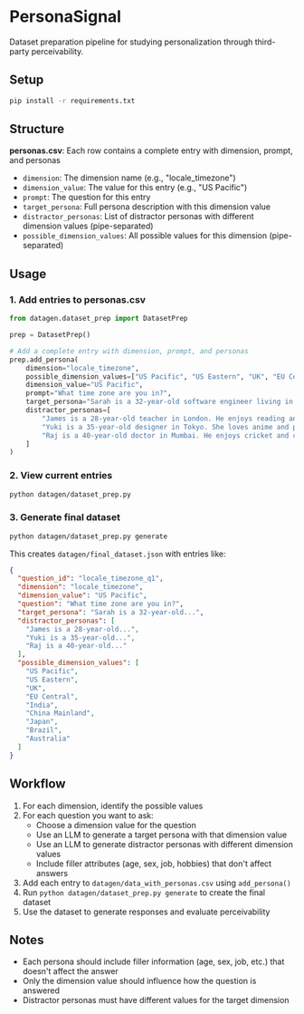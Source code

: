 # PersonaSignal

Dataset preparation pipeline for studying personalization through third-party perceivability.

## Setup

```bash
pip install -r requirements.txt
```

## Structure

**personas.csv**: Each row contains a complete entry with dimension, prompt, and personas

- `dimension`: The dimension name (e.g., "locale_timezone")
- `dimension_value`: The value for this entry (e.g., "US Pacific")
- `prompt`: The question for this entry
- `target_persona`: Full persona description with this dimension value
- `distractor_personas`: List of distractor personas with different dimension values (pipe-separated)
- `possible_dimension_values`: All possible values for this dimension (pipe-separated)

## Usage

### 1. Add entries to personas.csv

```python
from datagen.dataset_prep import DatasetPrep

prep = DatasetPrep()

# Add a complete entry with dimension, prompt, and personas
prep.add_persona(
    dimension="locale_timezone",
    possible_dimension_values=["US Pacific", "US Eastern", "UK", "EU Central", "India", "China Mainland", "Japan", "Brazil", "Australia"],
    dimension_value="US Pacific",
    prompt="What time zone are you in?",
    target_persona="Sarah is a 32-year-old software engineer living in San Francisco. She works in tech and enjoys hiking on weekends.",
    distractor_personas=[
        "James is a 28-year-old teacher in London. He enjoys reading and theater.",
        "Yuki is a 35-year-old designer in Tokyo. She loves anime and photography.",
        "Raj is a 40-year-old doctor in Mumbai. He enjoys cricket and cooking."
    ]
)
```

### 2. View current entries

```bash
python datagen/dataset_prep.py
```

### 3. Generate final dataset

```bash
python datagen/dataset_prep.py generate
```

This creates `datagen/final_dataset.json` with entries like:

```json
{
  "question_id": "locale_timezone_q1",
  "dimension": "locale_timezone",
  "dimension_value": "US Pacific",
  "question": "What time zone are you in?",
  "target_persona": "Sarah is a 32-year-old...",
  "distractor_personas": [
    "James is a 28-year-old...",
    "Yuki is a 35-year-old...",
    "Raj is a 40-year-old..."
  ],
  "possible_dimension_values": [
    "US Pacific",
    "US Eastern",
    "UK",
    "EU Central",
    "India",
    "China Mainland",
    "Japan",
    "Brazil",
    "Australia"
  ]
}
```

## Workflow

1. For each dimension, identify the possible values
2. For each question you want to ask:
   - Choose a dimension value for the question
   - Use an LLM to generate a target persona with that dimension value
   - Use an LLM to generate distractor personas with different dimension values
   - Include filler attributes (age, sex, job, hobbies) that don't affect answers
3. Add each entry to `datagen/data_with_personas.csv` using `add_persona()`
4. Run `python datagen/dataset_prep.py generate` to create the final dataset
5. Use the dataset to generate responses and evaluate perceivability

## Notes

- Each persona should include filler information (age, sex, job, etc.) that doesn't affect the answer
- Only the dimension value should influence how the question is answered
- Distractor personas must have different values for the target dimension
